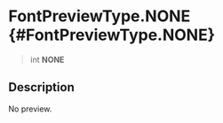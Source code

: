 FontPreviewType.NONE {#FontPreviewType.NONE}
====================

> int **NONE**

Description
-----------

No preview.
